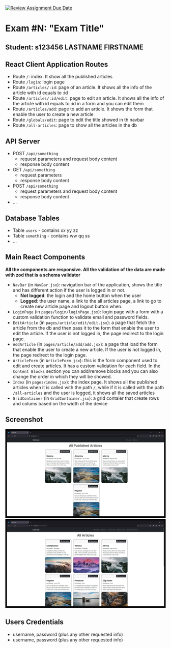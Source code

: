 [![Review Assignment Due Date](https://classroom.github.com/assets/deadline-readme-button-24ddc0f5d75046c5622901739e7c5dd533143b0c8e959d652212380cedb1ea36.svg)](https://classroom.github.com/a/8AapHqUJ)
# Exam #N: "Exam Title"
## Student: s123456 LASTNAME FIRSTNAME 

## React Client Application Routes

- Route `/`: index. It show all the published articles
- Route `/login`: login page
- Route `/articles/:id`: page of an article. It shows all the info of the article with id equals to :id
- Route `/articles/:id/edit`: page to edit an article. It shows all the info of the article with id equals to :id in a form and you can edit them
- Route `/articles/add`: page to add an article. It shows the form that enable the user to create a new article
- Route `/globals/edit`: page to edit the title showed in th navbar
- Route `/all-articles`: page to show all the articles in the db

## API Server

- POST `/api/something`
  - request parameters and request body content
  - response body content
- GET `/api/something`
  - request parameters
  - response body content
- POST `/api/something`
  - request parameters and request body content
  - response body content
- ...

## Database Tables

- Table `users` - contains xx yy zz
- Table `something` - contains ww qq ss
- ...

## Main React Components

**All the components are responsive. All the validation of the data are made with zod that is a schema validator**

- `NavBar` (in `NavBar.jsx`): navigation bar of the application, shows the title and has different action if the user is logged in or not. 
  - **Not logged**: the login and the home button when the user
  - **Logged**: the user name, a link to the all articles page, a link to go to create new article page and logout button when.
- `LoginPage` (in `pages/login/loginPage.jsx`): login page with a form with a custom validation function to validate email and password fields.
- `EditArticle` (in `pages/article/edit/edit.jsx`): a page that fetch the article from the db and then pass it to the form that enable the user to edit the article. If the user is not logged in, the page redirect to the login page. 
- `AddArticle` (in `pages/article/add/add.jsx`): a page that load the form that enable the user to create a new article. If the user is not logged in, the page redirect to the login page.
- `ArticleForm` (in `ArticleForm.jsx`): this is the form component used to edit and create articles. It has a custom validation for each field. In the `Content Blocks` section you can add/remove blocks and you can also change the order in which they will be showed.
- `Index` (in `pages/index.jsx`): the index page. It shows all the published articles when it is called with the path `/`, while if it is called with the path `/all-articles` and the user is logged, it shows all the saved articles
- `GridContainer` (in `GridContainer.jsx`): a grid contaier that create rows and colums based on the width of the device

## Screenshot

![Screenshot](./img/screenshot1.jpg)
![Screenshot](./img/screenshot2.jpg)

## Users Credentials

- username, password (plus any other requested info)
- username, password (plus any other requested info)
